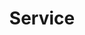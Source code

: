 ---
title: "Service"
description: "this is meta description"
draft: false
bg_image: "images/bg3-small.jpg"
---